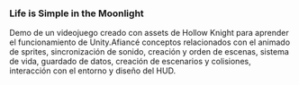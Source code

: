 <h3>Life is Simple in the Moonlight</h3>
Demo de un videojuego creado con assets de Hollow Knight para aprender el funcionamiento de Unity.Afiancé conceptos relacionados con el animado de sprites, sincronización de sonido, creación y orden de escenas, sistema de vida, guardado de datos, creación de escenarios y colisiones, interacción con el entorno y diseño del HUD.
